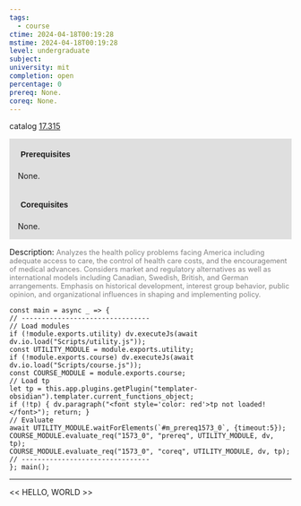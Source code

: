 ```yaml
---
tags:
  - course
ctime: 2024-04-18T00:19:28
mstime: 2024-04-18T00:19:28
level: undergraduate
subject: 
university: mit
completion: open
percentage: 0
prereq: None.
coreq: None.
---
```


catalog [17.315](http://student.mit.edu/catalog/m17a.html#17.315)

<span style="display: block; padding: 15px; background-color: rgb(100, 100, 100, 0.2);"><font id="m_prereq1573_0" style="display: block; font-family: Arial, sans-serif; font-weight: bold; padding: 5px">Prerequisites</font><br><span id="prereq1573_0">None.</span></span>
<span style="display: block; padding: 15px; background-color: rgb(100, 100, 100, 0.2);"><font id="m_coreq1573_0" style="display: block; font-family: Arial, sans-serif; font-weight: bold; padding: 5px">Corequisites</font><br><span id="coreq1573_0">None.</span></span>

<font style="">Description:</font>
<font style="color: grey; font-size: 0.8rem;">Analyzes the health policy problems facing America including adequate access to care, the control of health care costs, and the encouragement of medical advances. Considers market and regulatory alternatives as well as international models including Canadian, Swedish, British, and German arrangements. Emphasis on historical development, interest group behavior, public opinion, and organizational influences in shaping and implementing policy.</font>

```dataviewjs
const main = async _ => {
// --------------------------------
// Load modules
if (!module.exports.utility) dv.executeJs(await dv.io.load("Scripts/utility.js"));
const UTILITY_MODULE = module.exports.utility;
if (!module.exports.course) dv.executeJs(await dv.io.load("Scripts/course.js"));
const COURSE_MODULE = module.exports.course;
// Load tp
let tp = this.app.plugins.getPlugin("templater-obsidian").templater.current_functions_object;
if (!tp) { dv.paragraph("<font style='color: red'>tp not loaded!</font>"); return; }
// Evaluate
await UTILITY_MODULE.waitForElements(`#m_prereq1573_0`, {timeout:5});
COURSE_MODULE.evaluate_req("1573_0", "prereq", UTILITY_MODULE, dv, tp);
COURSE_MODULE.evaluate_req("1573_0", "coreq", UTILITY_MODULE, dv, tp);
// --------------------------------
}; main();
```

---

<< HELLO, WORLD >>
